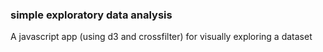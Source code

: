 ### simple exploratory data analysis
A javascript app (using d3 and crossfilter) for visually exploring a dataset
